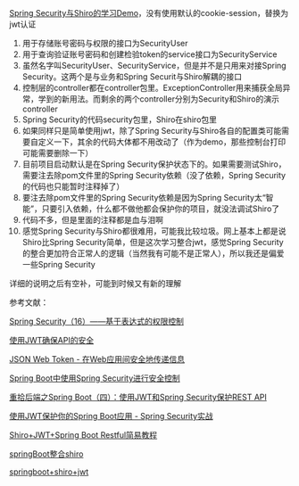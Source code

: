 [Spring Security与Shiro的学习Demo](https://github.com/cellargalaxy/securityAndShiroDemo "Spring Security与Shiro的学习Demo")，没有使用默认的cookie-session，替换为jwt认证

1. 用于存储账号密码与权限的接口为SecurityUser
2. 用于查询验证账号密码和创建检验token的service接口为SecurityService
3. 虽然名字叫SecurityUser、SecurityService，但是并不是只用来对接Spring Security。这两个是与业务和Spring Securit与Shiro解耦的接口
4. 控制层的controller都在controller包里。ExceptionController用来捕获全局异常，学到的新用法。而剩余的两个controller分别为Security和Shiro的演示controller
5. Spring Security的代码security包里，Shiro在shiro包里
6. 如果同样只是简单使用jwt，除了Spring Security与Shiro各自的配置类可能需要自定义一下，其余的代码大体都不用改动了（作为demo，那些控制台打印可能需要删除一下）
7. 目前项目启动默认是在Spring Security保护状态下的。如果需要测试Shiro，需要注去除pom文件里的Spring Security依赖（没了依赖，Spring Security的代码也只能暂时注释掉了）
8. 要注去除pom文件里的Spring Security依赖是因为Spring Security太“智能”，只要引入依赖，什么都不做他都会保护你的项目，就没法调试Shiro了
9. 代码不多，但是里面的注释都是血与泪啊
10. 感觉Spring Security与Shiro都很难用，可能我比较垃圾。网上基本上都是说Shiro比Spring Security简单，但是这次学习整合jwt，感觉Spring Security的整合更加符合正常人的逻辑（当然我有可能不是正常人），所以我还是偏爱一些Spring Security

详细的说明之后有空补，可能到时候又有新的理解

参考文献：

[Spring Security（16）——基于表达式的权限控制](http://elim.iteye.com/blog/2247073 "Spring Security（16）——基于表达式的权限控制")

[ 使用JWT确保API的安全](https://segmentfault.com/a/1190000007119872 " 使用JWT确保API的安全")

[JSON Web Token - 在Web应用间安全地传递信息](http://blog.leapoahead.com/2015/09/06/understanding-jwt/ "JSON Web Token - 在Web应用间安全地传递信息")

[Spring Boot中使用Spring Security进行安全控制](http://blog.didispace.com/springbootsecurity/ "Spring Boot中使用Spring Security进行安全控制")

[重拾后端之Spring Boot（四）：使用JWT和Spring Security保护REST API](https://www.jianshu.com/p/6307c89fe3fa "重拾后端之Spring Boot（四）：使用JWT和Spring Security保护REST API")

[使用JWT保护你的Spring Boot应用 - Spring Security实战](https://segmentfault.com/a/1190000009231329 "使用JWT保护你的Spring Boot应用 - Spring Security实战")

[Shiro+JWT+Spring Boot Restful简易教程](https://juejin.im/post/59f1b2766fb9a0450e755993 "Shiro+JWT+Spring Boot Restful简易教程")

[springBoot整合shiro](http://blog.51cto.com/yushiwh/2128937 "springBoot整合shiro")

[springboot+shiro+jwt](http://blog.51cto.com/yushiwh/2128939 "springboot+shiro+jwt")